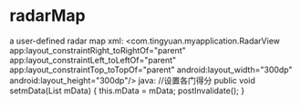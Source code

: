 # radarMap
 a user-defined radar map
 xml:
    <com.tingyuan.myapplication.RadarView
        app:layout_constraintRight_toRightOf="parent"
        app:layout_constraintLeft_toLeftOf="parent"
        app:layout_constraintTop_toTopOf="parent"
        android:layout_width="300dp"
        android:layout_height="300dp"/>
 java:
     //设置各门得分
    public void setmData(List<Double> mData) {
        this.mData = mData;
        postInvalidate();
    }
        
